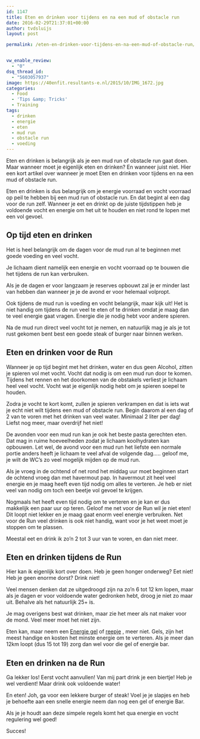 ```yaml
---
id: 1147
title: Eten en drinken voor tijdens en na een mud of obstacle run
date: 2016-02-29T21:37:01+00:00
author: tvdsluijs
layout: post

permalink: /eten-en-drinken-voor-tijdens-en-na-een-mud-of-obstacle-run/


vw_enable_review:
  - "0"
dsq_thread_id:
  - "5603057937"
image: https://40enfit.resultants-e.nl/2015/10/IMG_1672.jpg
categories:
  - Food
  - 'Tips &amp; Tricks'
  - Training
tags:
  - drinken
  - energie
  - eten
  - mud run
  - obstacle run
  - voeding
---
```

Eten en drinken is belangrijk als je een mud run of obstacle run gaat doen. Maar wanneer moet je eigenlijk eten en drinken? En wanneer juist niet. Hier een kort artikel over wanneer je moet Eten en drinken voor tijdens en na een mud of obstacle run.<!--more-->

Eten en drinken is dus belangrijk om je energie voorraad en vocht voorraad op peil te hebben bij een mud run of obstacle run. En dat begint al een dag voor de run zelf. Wanneer je eet en drinkt op de juiste tijdstippen heb je voldoende vocht en energie om het uit te houden en niet rond te lopen met een vol gevoel.

## Op tijd eten en drinken

Het is heel belangrijk om de dagen voor de mud run al te beginnen met goede voeding en veel vocht.

Je lichaam dient namelijk een energie en vocht voorraad op te bouwen die het tijdens de run kan verbruiken.

Als je de dagen er voor langzaam je reserves opbouwt zal je er minder last van hebben dan wanneer je je de avond er voor helemaal volpropt.

Ook tijdens de mud run is voeding en vocht belangrijk, maar kijk uit! Het is niet handig om tijdens de run veel te eten of te drinken omdat je maag dan te veel energie gaat vragen. Energie die je nodig hebt voor andere spieren.

Na de mud run direct veel vocht tot je nemen, en natuurlijk mag je als je tot rust gekomen bent best een goede steak of burger naar binnen werken.

## Eten en drinken voor de Run

Wanneer je op tijd begint met het drinken, water en dus geen Alcohol, zitten je spieren vol met vocht. Vocht dat nodig is om een mud run door te komen. Tijdens het rennen en het doorkomen van de obstakels verliest je lichaam heel veel vocht. Vocht wat je eigenlijk nodig hebt om je spieren soepel te houden.

Zodra je vocht te kort komt, zullen je spieren verkrampen en dat is iets wat je echt niet wilt tijdens een mud of obstacle run. Begin daarom al een dag of 2 van te voren met het drinken van veel water. Minimaal 2 liter per dag! Liefst nog meer, maar overdrijf het niet!

De avonden voor een mud run kan je ook het beste pasta gerechten eten. Dat mag in ruime hoeveelheden zodat je lichaam koolhydraten kan opbouwen. Let wel, de avond voor een mud run het liefste een normale portie anders heeft je lichaam te veel afval de volgende dag&#8230;.. geloof me, je wilt de WC&#8217;s zo veel mogelijk mijden op de mud run.

Als je vroeg in de ochtend of net rond het middag uur moet beginnen start de ochtend vroeg dan met havermout pap. In havermout zit heel veel energie en je maag heeft even tijd nodig om alles te verteren. Je heb er niet veel van nodig om toch een beetje vol gevoel te krijgen.

Nogmaals het heeft even tijd nodig om te verteren en je kan er dus makkelijk een paar uur op teren. Geloof me net voor de Run wil je niet eten! Dit loopt niet lekker en je maag gaat enorm veel energie verbruiken. Net voor de Run veel drinken is ook niet handig, want voor je het weet moet je stoppen om te plassen.

Meestal eet en drink ik zo&#8217;n 2 tot 3 uur van te voren, en dan niet meer.

## Eten en drinken tijdens de Run

Hier kan ik eigenlijk kort over doen. Heb je geen honger onderweg? Eet niet! Heb je geen enorme dorst? Drink niet!

Veel mensen denken dat ze uitgedroogd zijn na zo&#8217;n 6 tot 12 km lopen, maar als je dagen er voor voldoende water gedronken hebt, droog je niet zo maar uit. Behalve als het natuurlijk 25+ is.

Je mag overigens best wat drinken, maar zie het meer als nat maker voor de mond. Veel meer moet het niet zijn.

Eten kan, maar neem een <a href="https://www.40enfit.nl/run/energie-gels/" target="_blank">Energie gel</a> of <a href="https://www.40enfit.nl/run/energierepen/" target="_blank">reepje</a> , meer niet. Gels, zijn het meest handige en kosten het minste energie om te verteren. Als je meer dan 12km loopt (dus 15 tot 19) zorg dan wel voor die gel of energie bar.

## Eten en drinken na de Run

Ga lekker los! Eerst vocht aanvullen! Van mij part drink je een biertje! Heb je wel verdient! Maar drink ook voldoende water!

En eten! Joh, ga voor een lekkere burger of steak! Voel je je slapjes en heb je behoefte aan een snelle energie neem dan nog een gel of energie Bar.

Als je je houdt aan deze simpele regels komt het qua energie en vocht regulering wel goed!

Succes!